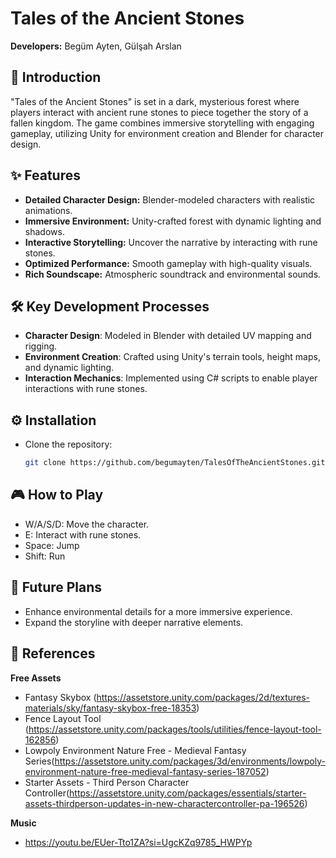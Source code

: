 # Tales of the Ancient Stones

**Developers:** Begüm Ayten, Gülşah Arslan

## 🌲 Introduction

"Tales of the Ancient Stones" is set in a dark, mysterious forest where players interact with ancient rune stones to piece together the story of a fallen kingdom. The game combines immersive storytelling with engaging gameplay, utilizing Unity for environment creation and Blender for character design.

## ✨ Features

- **Detailed Character Design:** Blender-modeled characters with realistic animations.
- **Immersive Environment:** Unity-crafted forest with dynamic lighting and shadows.
- **Interactive Storytelling:** Uncover the narrative by interacting with rune stones.
- **Optimized Performance:** Smooth gameplay with high-quality visuals.
- **Rich Soundscape:** Atmospheric soundtrack and environmental sounds.

## 🛠️ Key Development Processes
- **Character Design**: Modeled in Blender with detailed UV mapping and rigging.
- **Environment Creation**: Crafted using Unity's terrain tools, height maps, and dynamic lighting.
- **Interaction Mechanics**: Implemented using C# scripts to enable player interactions with rune stones.
  
## ⚙️ Installation

- Clone the repository:
   ```sh
   git clone https://github.com/begumayten/TalesOfTheAncientStones.git
   
## 🎮 How to Play
- W/A/S/D: Move the character.
- E: Interact with rune stones.
- Space: Jump
- Shift: Run

## 🚀 Future Plans
- Enhance environmental details for a more immersive experience.
- Expand the storyline with deeper narrative elements.

## 📄 References
**Free Assets**
- Fantasy Skybox (https://assetstore.unity.com/packages/2d/textures-materials/sky/fantasy-skybox-free-18353)
- Fence Layout Tool (https://assetstore.unity.com/packages/tools/utilities/fence-layout-tool-162856)
- Lowpoly Environment Nature Free - Medieval Fantasy Series(https://assetstore.unity.com/packages/3d/environments/lowpoly-environment-nature-free-medieval-fantasy-series-187052)
- Starter Assets - Third Person Character Controller(https://assetstore.unity.com/packages/essentials/starter-assets-thirdperson-updates-in-new-charactercontroller-pa-196526)
  
**Music**
- https://youtu.be/EUer-Tto1ZA?si=UgcKZq9785_HWPYp

